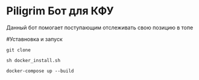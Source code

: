 # Piligrim Бот для КФУ

Данный бот помогает поступающим отслеживать свою позицию в топе

#Уставновка и запуск
```
git clone
```
```
sh docker_install.sh
```
```
docker-compose up --build
```
